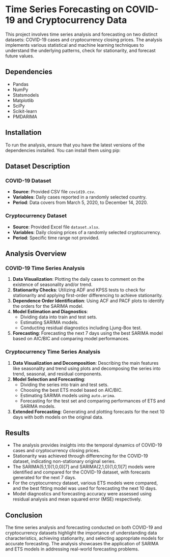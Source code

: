 # Time Series Forecasting on COVID-19 and Cryptocurrency Data

This project involves time series analysis and forecasting on two distinct datasets: COVID-19 cases and cryptocurrency closing prices. The analysis implements various statistical and machine learning techniques to understand the underlying patterns, check for stationarity, and forecast future values.

## Dependencies

- Pandas
- NumPy
- Statsmodels
- Matplotlib
- SciPy
- Scikit-learn
- PMDARIMA

## Installation

To run the analysis, ensure that you have the latest versions of the dependencies installed. You can install them using pip:


## Dataset Description

### COVID-19 Dataset

- **Source**: Provided CSV file `covid19.csv`.
- **Variables**: Daily cases reported in a randomly selected country.
- **Period**: Data covers from March 5, 2020, to December 14, 2020.

### Cryptocurrency Dataset

- **Source**: Provided Excel file `dataset.xlsx`.
- **Variables**: Daily closing prices of a randomly selected cryptocurrency.
- **Period**: Specific time range not provided.

## Analysis Overview

### COVID-19 Time Series Analysis

1. **Data Visualization**: Plotting the daily cases to comment on the existence of seasonality and/or trend.
2. **Stationarity Checks**: Utilizing ADF and KPSS tests to check for stationarity and applying first-order differencing to achieve stationarity.
3. **Dependence Order Identification**: Using ACF and PACF plots to identify the orders for the SARIMA model.
4. **Model Estimation and Diagnostics**:
   - Dividing data into train and test sets.
   - Estimating SARIMA models.
   - Conducting residual diagnostics including Ljung-Box test.
5. **Forecasting**: Forecasting the next 7 days using the best SARIMA model based on AIC/BIC and comparing model performances.

### Cryptocurrency Time Series Analysis

1. **Data Visualization and Decomposition**: Describing the main features like seasonality and trend using plots and decomposing the series into trend, seasonal, and residual components.
2. **Model Selection and Forecasting**:
   - Dividing the series into train and test sets.
   - Choosing the best ETS model based on AIC/BIC.
   - Estimating SARIMA models using `auto.arima`.
   - Forecasting for the test set and comparing performances of ETS and SARIMA models.
3. **Extended Forecasting**: Generating and plotting forecasts for the next 10 days with both models on the original data.

## Results

- The analysis provides insights into the temporal dynamics of COVID-19 cases and cryptocurrency closing prices.
- Stationarity was achieved through differencing for the COVID-19 dataset, indicating non-stationary original series.
- The SARIMA(5,1,1)(1,0,0)[7] and SARIMA(2,1,0)(1,0,1)[7] models were identified and compared for the COVID-19 dataset, with forecasts generated for the next 7 days.
- For the cryptocurrency dataset, various ETS models were compared, and the best fitting model was used for forecasting the next 10 days.
- Model diagnostics and forecasting accuracy were assessed using residual analysis and mean squared error (MSE) respectively.

## Conclusion

The time series analysis and forecasting conducted on both COVID-19 and cryptocurrency datasets highlight the importance of understanding data characteristics, achieving stationarity, and selecting appropriate models for accurate forecasting. The analysis showcases the application of SARIMA and ETS models in addressing real-world forecasting problems.

